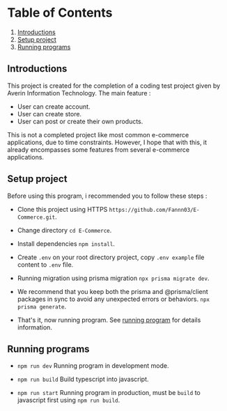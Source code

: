 # Table of Contents

1. [Introductions](#introductions)
2. [Setup project](#setup-project)
3. [Running programs](#running-programs)

## Introductions

This project is created for the completion of a coding test project given by Averin Information Technology. The main feature :

- User can create account.
- User can create store.
- User can post or create their own products.

This is not a completed project like most common e-commerce applications, due to time constraints. However, I hope that with this, it already encompasses some features from several e-commerce applications.

## Setup project

Before using this program, i recommended you to follow these steps :

- Clone this project using HTTPS `https://github.com/Fannn03/E-Commerce.git`.

- Change directory `cd E-Commerce`.

- Install dependencies `npm install`.

- Create `.env` on your root directory project, copy `.env example` file content to `.env` file.

- Running migration using prisma migration `npx prisma migrate dev`.

- We recommend that you keep both the prisma and @prisma/client packages in sync to avoid any unexpected errors or behaviors. `npx prisma generate`.

- That's it, now running program. See [running program](#running-programs) for details information.

## Running programs

- `npm run dev` Running program in development mode.

- `npm run build` Build typescript into javascript.

- `npm run start` Running program in production, must be `build` to javascript first using `npm run build`.